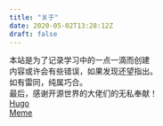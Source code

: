 ```yaml
---
title: "关于"
date: 2020-05-02T13:28:12Z
draft: false
---
```


本站是为了记录学习中的一点一滴而创建<br/>
内容或许会有些错误，如果发现还望指出。<br/>
如有雷同，纯属巧合。<br/>
最后，感谢开源世界的大佬们的无私奉献！<br/>
[Hugo](https://github.com/gohugoio/hugo)<br/>
[Meme](https://github.com/reuixiy/hugo-theme-meme)